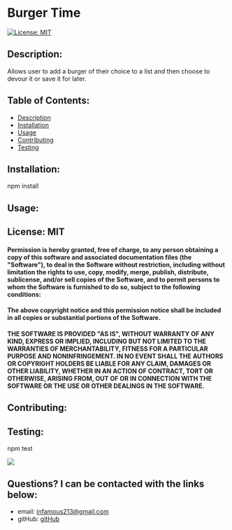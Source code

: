 # Burger Time

[![License: MIT](https://img.shields.io/badge/License-MIT-yellow.svg)](https://opensource.org/licenses/MIT) 

    
## Description: 
Allows user to add a burger of their choice to a list and then choose to devour it or save it for later.

## Table of Contents:

* [Description](#description)
* [Installation](#installation)
* [Usage](#usage)
* [Contributing](#contributing)
* [Testing](#testing)

## Installation: 
npm install

## Usage: 



## License: MIT

#### Permission is hereby granted, free of charge, to any person obtaining a copy of this software and associated documentation files (the "Software"), to deal in the Software without restriction, including without limitation the rights to use, copy, modify, merge, publish, distribute, sublicense, and/or sell copies of the Software, and to permit persons to whom the Software is furnished to do so, subject to the following conditions:

#### The above copyright notice and this permission notice shall be included in all copies or substantial portions of the Software.

#### THE SOFTWARE IS PROVIDED "AS IS", WITHOUT WARRANTY OF ANY KIND, EXPRESS OR IMPLIED, INCLUDING BUT NOT LIMITED TO THE WARRANTIES OF MERCHANTABILITY, FITNESS FOR A PARTICULAR PURPOSE AND NONINFRINGEMENT. IN NO EVENT SHALL THE AUTHORS OR COPYRIGHT HOLDERS BE LIABLE FOR ANY CLAIM, DAMAGES OR OTHER LIABILITY, WHETHER IN AN ACTION OF CONTRACT, TORT OR OTHERWISE, ARISING FROM, OUT OF OR IN CONNECTION WITH THE SOFTWARE OR THE USE OR OTHER DEALINGS IN THE SOFTWARE.

## Contributing: 


## Testing: 
npm test

![](assets/images/Screen%20Shot%202020-12-18%20at%208.37.47%20PM.png)

## Questions? I can be contacted with the links below:   
* email: infamous213@gmail.com
* gitHub: [gitHub](https://github.com/JacobCounts)


